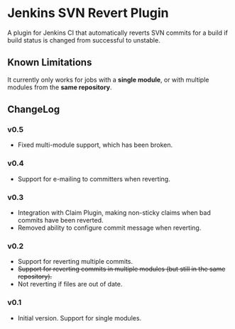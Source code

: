 Jenkins SVN Revert Plugin
=========================

A plugin for Jenkins CI that automatically reverts SVN commits for a build if build status is changed from successful to unstable.

Known Limitations
-----------------
It currently only works for jobs with a **single module**, or with multiple modules from the **same repository**.

ChangeLog
---------
### v0.5

- Fixed multi-module support, which has been broken.

### v0.4

- Support for e-mailing to committers when reverting.

### v0.3

- Integration with Claim Plugin, making non-sticky claims when bad commits have been reverted.
- Removed ability to configure commit message when reverting.

### v0.2

- Support for reverting multiple commits.
- ~~Support for reverting commits in multiple modules (but still in the same repository).~~
- Not reverting if files are out of date.

### v0.1

- Initial version. Support for single modules.
